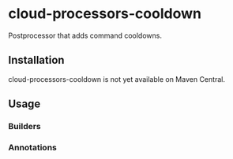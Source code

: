 # cloud-processors-cooldown

Postprocessor that adds command cooldowns.

## Installation

cloud-processors-cooldown is not yet available on Maven Central.

## Usage

### Builders

### Annotations
